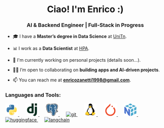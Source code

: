 <h1 align="center">Ciao! I'm Enrico :)</h1>
<h3 align="center">AI & Backend Engineer | Full-Stack in Progress</h3>

- 🎓 I have a **Master’s degree in Data Science** at [UniTn](https://www.unitn.it/en).
  
- 📊 I work as a **Data Scientist** at [HPA](https://www.hpa.ai).
  
- 🌱 I'm currently working on personal projects (details soon...).
      
- 🤝🏻 I’m open to collaborating on **building apps and AI-driven projects**.

- 📫 You can reach me at **enricozanetti1998@gmail.com**.  

<h3 align="left">Languages and Tools:</h3>
<p align="left"> 
  <a href="https://www.python.org" target="_blank" rel="noreferrer"> 
    <img src="https://raw.githubusercontent.com/devicons/devicon/master/icons/python/python-original.svg" alt="python" width="40" height="40"/> 
  </a>
  &nbsp;&nbsp;&nbsp;&nbsp;
  <a href="https://www.django-rest-framework.org/" target="_blank" rel="noreferrer"> 
    <img src="https://raw.githubusercontent.com/devicons/devicon/master/icons/django/django-plain.svg" alt="django" width="40" height="40"/> 
  </a>  
  &nbsp;&nbsp;&nbsp;&nbsp;
  <a href="https://www.postgresql.org/" target="_blank" rel="noreferrer"> 
    <img src="https://raw.githubusercontent.com/devicons/devicon/master/icons/postgresql/postgresql-original.svg" alt="postgresql" width="40" height="40"/> 
  </a>  
  &nbsp;&nbsp;&nbsp;&nbsp;
  <a href="https://git-scm.com/" target="_blank" rel="noreferrer"> 
    <img src="https://www.vectorlogo.zone/logos/git-scm/git-scm-icon.svg" alt="git" width="40" height="40"/> 
  </a>
  &nbsp;&nbsp;&nbsp;&nbsp;
  <a href="https://www.linux.org/" target="_blank" rel="noreferrer"> 
    <img src="https://raw.githubusercontent.com/devicons/devicon/master/icons/linux/linux-original.svg" alt="linux" width="40" height="40"/> 
  </a> 
  &nbsp;&nbsp;&nbsp;&nbsp;
  <a href="https://pytorch.org/" target="_blank" rel="noreferrer">
    <img src="https://raw.githubusercontent.com/devicons/devicon/master/icons/pytorch/pytorch-original.svg" alt="pytorch" width="40" height="40"/>
  </a>
  &nbsp;&nbsp;&nbsp;&nbsp;
  <a href="https://numpy.org/" target="_blank" rel="noreferrer">
    <img src="https://raw.githubusercontent.com/devicons/devicon/master/icons/numpy/numpy-original.svg" alt="numpy" width="40" height="40"/>
  </a>
  &nbsp;&nbsp;&nbsp;&nbsp;
  <a href="https://huggingface.co/" target="_blank" rel="noreferrer">
    <img src="https://huggingface.co/front/assets/huggingface_logo-noborder.svg" alt="huggingface" width="40" height="40"/>
  </a>
  &nbsp;&nbsp;&nbsp;&nbsp;
  <a href="https://www.langchain.com/" target="_blank" rel="noreferrer">
    <img src="https://registry.npmmirror.com/@lobehub/icons-static-png/latest/files/dark/langchain.png" alt="langchain" width="40" height="40"/>
  </a>
</p>

